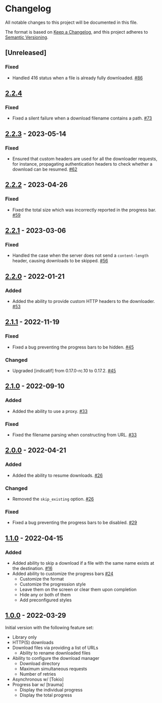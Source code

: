 # Changelog

All notable changes to this project will be documented in this file.

The format is based on [Keep a Changelog](https://keepachangelog.com/en/1.0.0/),
and this project adheres to
[Semantic Versioning](https://semver.org/spec/v2.0.0.html).

## [Unreleased]

### Fixed

- Handled 416 status when a file is already fully downloaded. [#86]

[#86]: https://github.com/rgreinho/trauma/pull/86

## [2.2.4]

### Fixed

- Fixed a silent failure when a download filename contains a path. [#73]

[#73]: https://github.com/rgreinho/trauma/pull/73
[2.2.4]: https://github.com/rgreinho/trauma/releases/tag/2.2.4

## [2.2.3] - 2023-05-14

### Fixed

- Ensured that custom headers are used for all the downloader requests, for
  instance, propagating authentication headers to check whether a download can
  be resumed. [#62]

[#62]: https://github.com/rgreinho/trauma/pull/62
[2.2.3]: https://github.com/rgreinho/trauma/releases/tag/2.2.3

## [2.2.2] - 2023-04-26

### Fixed

- Fixed the total size which was incorrectly reported in the progress bar. [#59]

[#59]: https://github.com/rgreinho/trauma/pull/59
[2.2.2]: https://github.com/rgreinho/trauma/releases/tag/2.2.2

## [2.2.1] - 2023-03-06

### Fixed

- Handled the case when the server does not send a `content-length` header,
  causing downloads to be skipped. [#56]

[#56]: https://github.com/rgreinho/trauma/pull/56
[2.2.1]: https://github.com/rgreinho/trauma/releases/tag/2.2.1

## [2.2.0] - 2022-01-21

### Added

- Added the ability to provide custom HTTP headers to the downloader. [#53]

[#53]: https://github.com/rgreinho/trauma/pull/53
[2.2.0]: https://github.com/rgreinho/trauma/releases/tag/2.2.0

## [2.1.1] - 2022-11-19

### Fixed

- Fixed a bug preventing the progress bars to be hidden. [#45]

### Changed

- Upgraded [indicatif] from 0.17.0-rc.10 to 0.17.2. [#45]

[#45]: https://github.com/rgreinho/trauma/pull/45
[2.1.1]: https://github.com/rgreinho/trauma/releases/tag/2.1.1

## [2.1.0] - 2022-09-10

### Added

- Added the ability to use a proxy. [#33]

### Fixed

- Fixed the filename parsing when constructing from URL. [#33]

[#33]: https://github.com/rgreinho/trauma/pull/33
[2.1.0]: https://github.com/rgreinho/trauma/releases/tag/2.1.0

## [2.0.0] - 2022-04-21

### Added

- Added the ability to resume downloads. [#26]

### Changed

- Removed the `skip_existing` option. [#26]

### Fixed

- Fixed a bug preventing the progress bars to be disabled. [#29]

[#26]: https://github.com/rgreinho/trauma/pull/26
[#29]: https://github.com/rgreinho/trauma/pull/29
[2.0.0]: https://github.com/rgreinho/trauma/releases/tag/2.0.0

## [1.1.0] - 2022-04-15

### Added

- Added ability to skip a download if a file with the same name exists at the
  destination. [#16]
- Added ability to customize the progress bars [#24]
  - Customize the format
  - Customize the progression style
  - Leave them on the screen or clear them upon completion
  - Hide any or both of them
  - Add preconfigured styles

[#16]: https://github.com/rgreinho/trauma/pull/16
[#24]: https://github.com/rgreinho/trauma/pull/24
[1.1.0]: https://github.com/rgreinho/trauma/releases/tag/1.1.0

## [1.0.0] - 2022-03-29

Initial version with the following feature set:

- Library only
- HTTP(S) downloads
- Download files via providing a list of URLs
  - Ability to rename downloaded files
- Ability to configure the download manager
  - Download directory
  - Maximum simultaneous requests
  - Number of retries
- Asynchronous w/ [Tokio]
- Progress bar w/ [trauma]
  - Display the individual progress
  - Display the total progress

[1.0.0]: https://github.com/rgreinho/trauma/releases/tag/1.0.0
